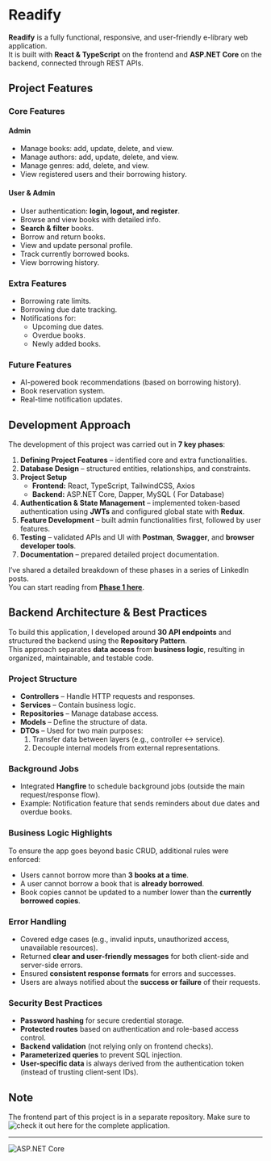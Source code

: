 ﻿# Readify

**Readify** is a fully functional, responsive, and user-friendly e-library web application.  
It is built with **React & TypeScript** on the frontend and **ASP.NET Core** on the backend, connected through REST APIs.



## Project Features

### Core Features

#### Admin

- Manage books: add, update, delete, and view.  
- Manage authors: add, update, delete, and view.  
- Manage genres: add, delete, and view.  
- View registered users and their borrowing history.  

#### User & Admin

- User authentication: **login, logout, and register**.  
- Browse and view books with detailed info.  
- **Search & filter** books.  
- Borrow and return books.  
- View and update personal profile.  
- Track currently borrowed books.  
- View borrowing history.  


### Extra Features

- Borrowing rate limits.  
- Borrowing due date tracking.  
- Notifications for:  
  - Upcoming due dates.  
  - Overdue books.  
  - Newly added books.  



### Future Features

- AI-powered book recommendations (based on borrowing history).  
- Book reservation system.  
- Real-time notification updates.  


## Development Approach

The development of this project was carried out in **7 key phases**:

1. **Defining Project Features** – identified core and extra functionalities.  
2. **Database Design** – structured entities, relationships, and constraints.  
3. **Project Setup**  
   - **Frontend:** React, TypeScript, TailwindCSS, Axios  
   - **Backend:** ASP.NET Core, Dapper, MySQL ( For Database)
4. **Authentication & State Management** – implemented token-based authentication using **JWTs** and configured global state with **Redux**.  
5. **Feature Development** – built admin functionalities first, followed by user features.  
6. **Testing** – validated APIs and UI with **Postman**, **Swagger**, and **browser developer tools**.  
7. **Documentation** – prepared detailed project documentation.

I’ve shared a detailed breakdown of these phases in a series of LinkedIn posts.  
You can start reading from **[Phase 1 here](https://www.linkedin.com/posts/hadyabdallahsafa_fullstackdevelopment-webdevelopment-reactjs-activity-7371797383292284928-HTZk?utm_source=share&utm_medium=member_desktop&rcm=ACoAADy9VLYB3eC6Id_JgPlGzjgt4k6V8fuMstY)**.  



## Backend Architecture & Best Practices

To build this application, I developed around **30 API endpoints** and structured the backend using the **Repository Pattern**.  
This approach separates **data access** from **business logic**, resulting in organized, maintainable, and testable code.



###  Project Structure
- **Controllers** – Handle HTTP requests and responses.  
- **Services** – Contain business logic.  
- **Repositories** – Manage database access.  
- **Models** – Define the structure of data.  
- **DTOs** – Used for two main purposes:  
  1. Transfer data between layers (e.g., controller ↔ service).  
  2. Decouple internal models from external representations.  



### Background Jobs
- Integrated **Hangfire** to schedule background jobs (outside the main request/response flow).  
- Example: Notification feature that sends reminders about due dates and overdue books.



### Business Logic Highlights
To ensure the app goes beyond basic CRUD, additional rules were enforced:  
- Users cannot borrow more than **3 books at a time**.  
- A user cannot borrow a book that is **already borrowed**.  
- Book copies cannot be updated to a number lower than the **currently borrowed copies**.  


### Error Handling

- Covered edge cases (e.g., invalid inputs, unauthorized access, unavailable resources).  
- Returned **clear and user-friendly messages** for both client-side and server-side errors.  
- Ensured **consistent response formats** for errors and successes.  
- Users are always notified about the **success or failure** of their requests.  


### Security Best Practices
- **Password hashing** for secure credential storage.  
- **Protected routes** based on authentication and role-based access control.  
- **Backend validation** (not relying only on frontend checks).  
- **Parameterized queries** to prevent SQL injection.  
- **User-specific data** is always derived from the authentication token (instead of trusting client-sent IDs).  

## Note

The frontend part of this project is in a separate repository. Make sure to ![check it out here](https://github.com/hadysafa/readify) for the complete application.

---

![ASP.NET Core](https://upload.wikimedia.org/wikipedia/commons/e/ee/.NET_Core_Logo.svg)

